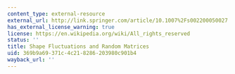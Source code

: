 ```yaml
---
content_type: external-resource
external_url: http://link.springer.com/article/10.1007%2Fs002200050027
has_external_license_warning: true
license: https://en.wikipedia.org/wiki/All_rights_reserved
status: ''
title: Shape Fluctuations and Random Matrices
uid: 369b9a69-371c-4c21-8286-203980c901b4
wayback_url: ''
---
```

